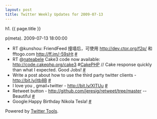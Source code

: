 ```yaml
---
layout: post
title: Twitter Weekly Updates for 2009-07-13
---
```


h1. {{ page.title }} 

p(meta). 2009-07-13 18:00:00

<ul class="aktt_tweet_digest">
	<li>RT @kunshou: FriendFeed 撞墙后，可使用 <a href="http://dev.ctor.org/f2p/" rel="nofollow">http://dev.ctor.org/f2p/</a> 和 fftogo.com <a href="http://ff.im/-59sHt" rel="nofollow">http://ff.im/-59sHt</a> <a href="http://twitter.com/Joshua_C/statuses/2613452570">#</a></li>
	<li>RT @<a href="http://twitter.com/nateabele">nateabele</a> Cake3 code now available: <a href="http://code.cakephp.org/cake3" rel="nofollow">http://code.cakephp.org/cake3</a> #<a href="http://search.twitter.com/search?q=%23CakePHP">CakePHP</a> // Cake response quickly than what I expected. Good Jobs! <a href="http://twitter.com/Joshua_C/statuses/2606047207">#</a></li>
	<li>Write a post about how to use the third party twitter clients - <a href="http://bit.ly/itb8B" rel="nofollow">http://bit.ly/itb8B</a> <a href="http://twitter.com/Joshua_C/statuses/2577773706">#</a></li>
	<li>I love you , gmail+twitter - <a href="http://bit.ly/XlTUu" rel="nofollow">http://bit.ly/XlTUu</a> <a href="http://twitter.com/Joshua_C/statuses/2576854626">#</a></li>
	<li>Retweet button - <a href="http://github.com/jeresig/retweet/tree/master" rel="nofollow">http://github.com/jeresig/retweet/tree/master</a> -- Beautiful <a href="http://twitter.com/Joshua_C/statuses/2560100741">#</a></li>
	<li>Google:Happy Birthday Nikola Tesla! <a href="http://twitter.com/Joshua_C/statuses/2559973483">#</a></li>
</ul>
<p class="aktt_credit">Powered by <a href="http://alexking.org/projects/wordpress">Twitter Tools</a>.</p>